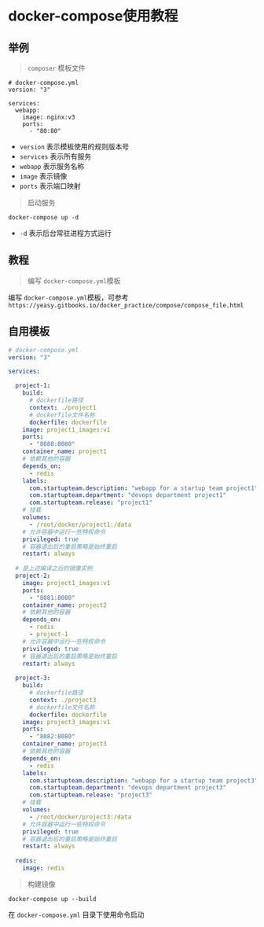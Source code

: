 # docker-compose使用教程

## 举例
> `composer` 模板文件

```
# docker-compose.yml
version: "3"
 
services:
  webapp:
    image: nginx:v3
    ports:
      - "80:80"
```

- `version` 表示模板使用的规则版本号
- `services` 表示所有服务
- `webapp` 表示服务名称
- `image` 表示镜像
- `ports` 表示端口映射

> 启动服务

```
docker-compose up -d
```

- `-d` 表示后台常驻进程方式运行

## 教程

> 编写 `docker-compose.yml`模板
 
编写 `docker-compose.yml`模板，可参考`https://yeasy.gitbooks.io/docker_practice/compose/compose_file.html`

## 自用模板

```yml
# docker-compose.yml
version: "3"

services:

  project-1:
    build:
      # dockerfile路径 
      context: ./project1
      # dockerfile文件名称
      dockerfile: dockerfile
    image: project1_images:v1
    ports:
      - "8080:8080"
    container_name: project1
    # 依赖其他的容器
    depends_on:
      - redis  
    labels:
      com.startupteam.description: "webapp for a startup team project1"
      com.startupteam.department: "devops department project1"
      com.startupteam.release: "project1"  
    # 挂载
    volumes:
      - /root/docker/project1:/data
    # 允许容器中运行一些特权命令
    privileged: true
    # 容器退出后的重启策略是始终重启
    restart: always
     
  # 是上述编译之后的镜像实例
  project-2:
    image: project1_images:v1
    ports:
      - "8081:8080"
    container_name: project2
    # 依赖其他的容器
    depends_on:
      - redis
      - project-1
    # 允许容器中运行一些特权命令
    privileged: true
    # 容器退出后的重启策略是始终重启
    restart: always
    
  project-3:
    build:
      # dockerfile路径 
      context: ./project3
      # dockerfile文件名称
      dockerfile: dockerfile
    image: project3_images:v1
    ports:
      - "8082:8080"
    container_name: project3
    # 依赖其他的容器
    depends_on:
      - redis  
    labels:
      com.startupteam.description: "webapp for a startup team project3"
      com.startupteam.department: "devops department project3"
      com.startupteam.release: "project3"  
    # 挂载
    volumes:
      - /root/docker/project3:/data
    # 允许容器中运行一些特权命令
    privileged: true
    # 容器退出后的重启策略是始终重启
    restart: always
    
  redis:
    image: redis
```

> 构建镜像

```
docker-compose up --build
```

在 `docker-compose.yml` 目录下使用命令启动